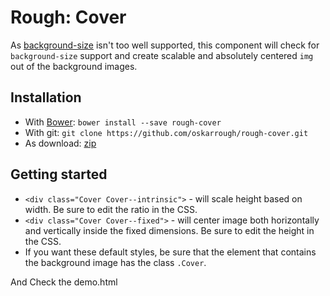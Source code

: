 # Rough: Cover

As [background-size](http://caniuse.com/#feat=background-img-opts) isn't too well supported, this component will check for `background-size` support and create scalable and absolutely centered `img` out of the background images.

## Installation

* With [Bower](http://bower.io/): `bower install --save rough-cover`
* With git: `git clone https://github.com/oskarrough/rough-cover.git`
* As download: [zip](https://github.com/oskarrough/rough-cover/zipball/master)

## Getting started

* `<div class="Cover Cover--intrinsic">` - will scale height based on width. Be sure to edit the ratio in the CSS.
* `<div class="Cover Cover--fixed">` - will center image both horizontally and vertically inside the fixed dimensions. Be sure to edit the height in the CSS.
* If you want these default styles, be sure that the element that contains the background image has the class `.Cover`.

And Check the demo.html
